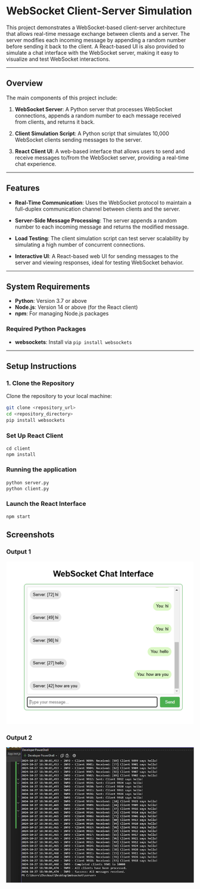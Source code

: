 # WebSocket Client-Server Simulation

This project demonstrates a WebSocket-based client-server architecture that allows real-time message exchange between clients and a server. The server modifies each incoming message by appending a random number before sending it back to the client. A React-based UI is also provided to simulate a chat interface with the WebSocket server, making it easy to visualize and test WebSocket interactions.

---



## Overview

The main components of this project include:

1. **WebSocket Server**: A Python server that processes WebSocket connections, appends a random number to each message received from clients, and returns it back.

2. **Client Simulation Script**: A Python script that simulates 10,000 WebSocket clients sending messages to the server.

3. **React Client UI**: A web-based interface that allows users to send and receive messages to/from the WebSocket server, providing a real-time chat experience.

---

## Features

- **Real-Time Communication**: Uses the WebSocket protocol to maintain a full-duplex communication channel between clients and the server.

- **Server-Side Message Processing**: The server appends a random number to each incoming message and returns the modified message.

- **Load Testing**: The client simulation script can test server scalability by simulating a high number of concurrent connections.

- **Interactive UI**: A React-based web UI for sending messages to the server and viewing responses, ideal for testing WebSocket behavior.

---

## System Requirements

- **Python**: Version 3.7 or above
- **Node.js**: Version 14 or above (for the React client)
- **npm**: For managing Node.js packages

### Required Python Packages

- **websockets**: Install via `pip install websockets`

---

## Setup Instructions

### 1. Clone the Repository

Clone the repository to your local machine:

```bash
git clone <repository_url>
cd <repository_directory>
pip install websockets
```
### Set Up React Client

```
cd client
npm install
```

### Running the application

```
python server.py
python client.py
```

### Launch the React Interface

```
npm start
```

## Screenshots

### Output 1

![Output 1](output1.png)

### Output 2

![Output 2](output2.png)



